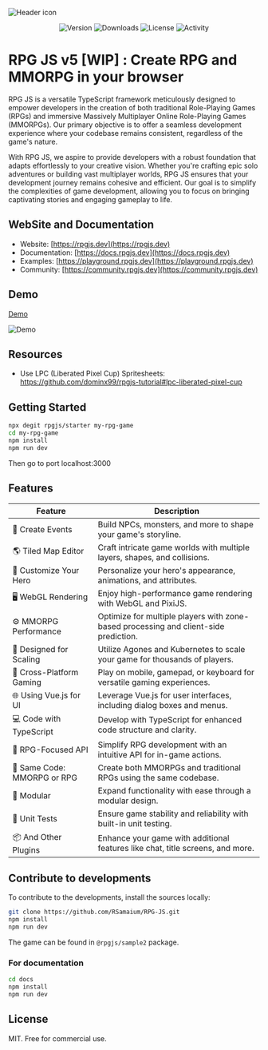 ![Header icon](/docs/header.png)

<p align="center">
  <img src="https://img.shields.io/npm/v/@rpgjs/server" alt="Version">
  <img src="https://img.shields.io/npm/dm/@rpgjs/server" alt="Downloads">
  <img src="https://img.shields.io/github/license/RSamaium/RPG-JS" alt="License">
  <img src="https://img.shields.io/github/commit-activity/m/RSamaium/RPG-JS" alt="Activity">
</p>

# RPG JS v5 [WIP] : Create RPG and MMORPG in your browser

RPG JS is a versatile TypeScript framework meticulously designed to empower developers in the creation of both traditional Role-Playing Games (RPGs) and immersive Massively Multiplayer Online Role-Playing Games (MMORPGs). Our primary objective is to offer a seamless development experience where your codebase remains consistent, regardless of the game's nature.

With RPG JS, we aspire to provide developers with a robust foundation that adapts effortlessly to your creative vision. Whether you're crafting epic solo adventures or building vast multiplayer worlds, RPG JS ensures that your development journey remains cohesive and efficient. Our goal is to simplify the complexities of game development, allowing you to focus on bringing captivating stories and engaging gameplay to life.

## WebSite and Documentation

- Website: [https://rpgjs.dev](https://rpgjs.dev)
- Documentation: [https://docs.rpgjs.dev](https://docs.rpgjs.dev)
- Examples: [https://playground.rpgjs.dev](https://playground.rpgjs.dev)
- Community: [https://community.rpgjs.dev](https://community.rpgjs.dev)

## Demo 

[Demo](https://demo.rpgjs.dev)

![Demo](/docs/demo.png)

## Resources

- Use LPC (Liberated Pixel Cup) Spritesheets: https://github.com/dominx99/rpgjs-tutorial#lpc-liberated-pixel-cup

## Getting Started

```bash
npx degit rpgjs/starter my-rpg-game
cd my-rpg-game
npm install
npm run dev
```

Then go to port localhost:3000

## Features

| Feature                        | Description                                                                                         |
|--------------------------------|-----------------------------------------------------------------------------------------------------|
| 🌟 Create Events                | Build NPCs, monsters, and more to shape your game's storyline.                                      |
| 🌎 Tiled Map Editor             | Craft intricate game worlds with multiple layers, shapes, and collisions.                         |
| 🎨 Customize Your Hero          | Personalize your hero's appearance, animations, and attributes.                                      |
| 🖥️ WebGL Rendering              | Enjoy high-performance game rendering with WebGL and PixiJS.                                        |
| ⚙️ MMORPG Performance           | Optimize for multiple players with zone-based processing and client-side prediction.              |
| 🚀 Designed for Scaling         | Utilize Agones and Kubernetes to scale your game for thousands of players.                         |
| 📱 Cross-Platform Gaming        | Play on mobile, gamepad, or keyboard for versatile gaming experiences.                               |
| 🌐 Using Vue.js for UI           | Leverage Vue.js for user interfaces, including dialog boxes and menus.                                |
| 💻 Code with TypeScript         | Develop with TypeScript for enhanced code structure and clarity.                                    |
| 📜 RPG-Focused API              | Simplify RPG development with an intuitive API for in-game actions.                                  |
| 🔄 Same Code: MMORPG or RPG     | Create both MMORPGs and traditional RPGs using the same codebase.                                    |
| 🧩 Modular                      | Expand functionality with ease through a modular design.                                            |
| 🧪 Unit Tests                   | Ensure game stability and reliability with built-in unit testing.                                    |
| 📦 And Other Plugins            | Enhance your game with additional features like chat, title screens, and more.                      |

## Contribute to developments

To contribute to the developments, install the sources locally:

```bash
git clone https://github.com/RSamaium/RPG-JS.git
npm install
npm run dev
```

The game can be found in `@rpgjs/sample2` package.

### For documentation

```sh
cd docs 
npm install
npm run dev
```

## License

MIT. Free for commercial use.